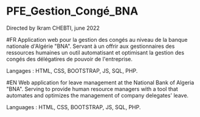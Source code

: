 # PFE_Gestion_Congé_BNA
Directed by Ikram CHEBTI, june 2022

#FR
Application web pour la gestion des congés au niveau de la banque nationale d'Algérie "BNA".
Servant à un offrir aux gestionnaires des ressources humaines un outil automatisant et optimisant la gestion des congés des délégatires de pouvoir de l'entreprise.

Langages : HTML, CSS, BOOTSTRAP, JS, SQL, PHP.

#EN
Web application for leave management at the National Bank of Algeria "BNA".
Serving to provide human resource managers with a tool that automates and optimizes the management of company delegates' leave.

Languages : HTML, CSS, BOOTSTRAP, JS, SQL, PHP.
